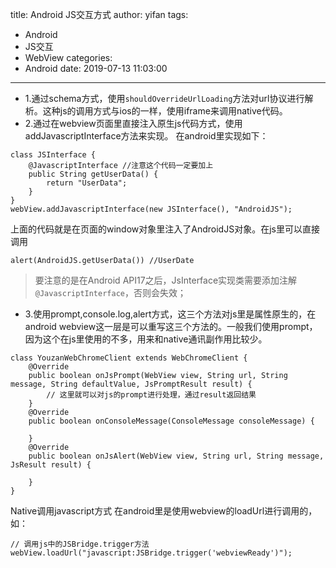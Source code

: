 title: Android JS交互方式
author: yifan
tags:
  - Android
  - JS交互
  - WebView
categories:
  - Android
date: 2019-07-13 11:03:00
---
- 1.通过schema方式，使用`shouldOverrideUrlLoading`方法对url协议进行解析。这种js的调用方式与ios的一样，使用iframe来调用native代码。
- 2.通过在webview页面里直接注入原生js代码方式，使用addJavascriptInterface方法来实现。
在android里实现如下：
```
class JSInterface {
    @JavascriptInterface //注意这个代码一定要加上
    public String getUserData() {
        return "UserData";
    }
}
webView.addJavascriptInterface(new JSInterface(), "AndroidJS");
```
<!-- more -->
上面的代码就是在页面的window对象里注入了AndroidJS对象。在js里可以直接调用
```
alert(AndroidJS.getUserData()) //UserDate
```
> 要注意的是在Android API17之后，JsInterface实现类需要添加注解`@JavascriptInterface`，否则会失效；
- 3.使用prompt,console.log,alert方式，这三个方法对js里是属性原生的，在android webview这一层是可以重写这三个方法的。一般我们使用prompt，因为这个在js里使用的不多，用来和native通讯副作用比较少。
```
class YouzanWebChromeClient extends WebChromeClient {
    @Override
    public boolean onJsPrompt(WebView view, String url, String message, String defaultValue, JsPromptResult result) {
        // 这里就可以对js的prompt进行处理，通过result返回结果
    }
    @Override
    public boolean onConsoleMessage(ConsoleMessage consoleMessage) {

    }
    @Override
    public boolean onJsAlert(WebView view, String url, String message, JsResult result) {

    }
}
```
Native调用javascript方式
在android里是使用webview的loadUrl进行调用的，如：
```
// 调用js中的JSBridge.trigger方法
webView.loadUrl("javascript:JSBridge.trigger('webviewReady')");
```
